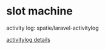 <h1 align="left">slot machine</h1>
<p align="left">activity log: spatie/laravel-activitylog</p>
<p align="left"><a href="https://spatie.be/docs/laravel-activitylog/v4/introduction" target="_blank">activitylog details</a></p>
